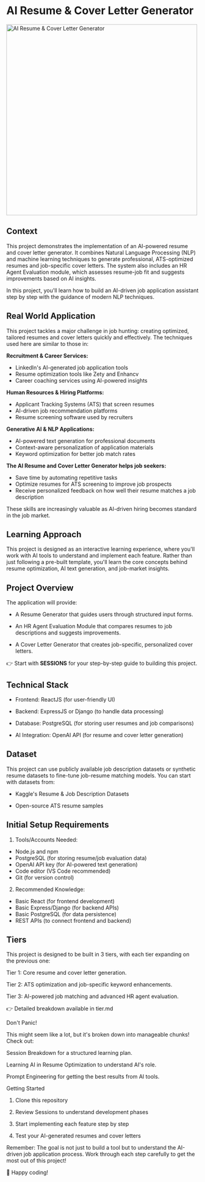 # AI Resume & Cover Letter Generator

<img src="./assets/resume.webp" alt="AI Resume & Cover Letter Generator" width="500">

## Context

This project demonstrates the implementation of an AI-powered resume and cover letter generator. It combines Natural Language Processing (NLP) and machine learning techniques to generate professional, ATS-optimized resumes and job-specific cover letters. The system also includes an HR Agent Evaluation module, which assesses resume-job fit and suggests improvements based on AI insights.

In this project, you'll learn how to build an AI-driven job application assistant step by step with the guidance of modern NLP techniques.

## Real World Application

This project tackles a major challenge in job hunting: creating optimized, tailored resumes and cover letters quickly and effectively. The techniques used here are similar to those in:

**Recruitment & Career Services:**

- LinkedIn's AI-generated job application tools
- Resume optimization tools like Zety and Enhancv
- Career coaching services using AI-powered insights

**Human Resources & Hiring Platforms:**

- Applicant Tracking Systems (ATS) that screen resumes
- AI-driven job recommendation platforms
- Resume screening software used by recruiters

**Generative AI & NLP Applications:**

- AI-powered text generation for professional documents
- Context-aware personalization of application materials
- Keyword optimization for better job match rates

**The AI Resume and Cover Letter Generator helps job seekers:**

- Save time by automating repetitive tasks
- Optimize resumes for ATS screening to improve job prospects
- Receive personalized feedback on how well their resume matches a job description

These skills are increasingly valuable as AI-driven hiring becomes standard in the job market.

## Learning Approach

This project is designed as an interactive learning experience, where you'll work with AI tools to understand and implement each feature. Rather than just following a pre-built template, you'll learn the core concepts behind resume optimization, AI text generation, and job-market insights.

## Project Overview

The application will provide:

- A Resume Generator that guides users through structured input forms.

- An HR Agent Evaluation Module that compares resumes to job descriptions and suggests improvements.

- A Cover Letter Generator that creates job-specific, personalized cover letters.

👉 Start with **SESSIONS** for your step-by-step guide to building this project.

## Technical Stack

- Frontend: ReactJS (for user-friendly UI)

- Backend: ExpressJS or Django (to handle data processing)

- Database: PostgreSQL (for storing user resumes and job comparisons)

- AI Integration: OpenAI API (for resume and cover letter generation)

## Dataset

This project can use publicly available job description datasets or synthetic resume datasets to fine-tune job-resume matching models. You can start with datasets from:

- Kaggle's Resume & Job Description Datasets

- Open-source ATS resume samples

## Initial Setup Requirements

1. Tools/Accounts Needed:

- Node.js and npm
- PostgreSQL (for storing resume/job evaluation data)
- OpenAI API key (for AI-powered text generation)
- Code editor (VS Code recommended)
- Git (for version control)

2. Recommended Knowledge:

- Basic React (for frontend development)
- Basic Express/Django (for backend APIs)
- Basic PostgreSQL (for data persistence)
- REST APIs (to connect frontend and backend)

## Tiers

This project is designed to be built in 3 tiers, with each tier expanding on the previous one:

Tier 1: Core resume and cover letter generation.

Tier 2: ATS optimization and job-specific keyword enhancements.

Tier 3: AI-powered job matching and advanced HR agent evaluation.

👉 Detailed breakdown available in tier.md

Don't Panic!

This might seem like a lot, but it's broken down into manageable chunks! Check out:

Session Breakdown for a structured learning plan.

Learning AI in Resume Optimization to understand AI's role.

Prompt Engineering for getting the best results from AI tools.

Getting Started

1. Clone this repository

2. Review Sessions to understand development phases

3. Start implementing each feature step by step

4. Test your AI-generated resumes and cover letters

Remember: The goal is not just to build a tool but to understand the AI-driven job application process. Work through each step carefully to get the most out of this project!

🚀 Happy coding!
